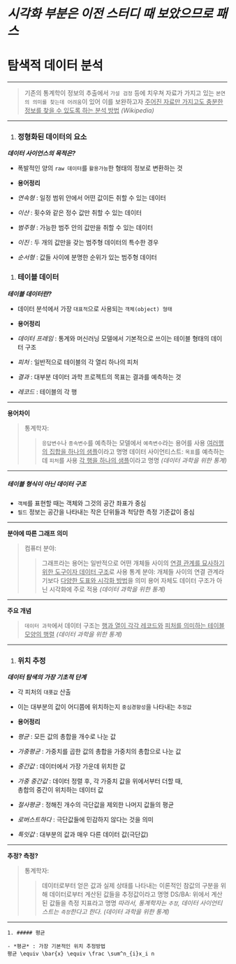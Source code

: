 ***시각화 부분은 이전 스터디 때 보았으므로 패스***
===
# 탐색적 데이터 분석
---
> 기존의 통계학이 정보의 추출에서 `가설 검정` 등에 치우쳐
> 자료가 가지고 있는 `본연의 의미를 찾는데 어려움`이 있어 이를 보완하고자
> <u>주어진 자료만 가지고도 충분한 정보를 찾을 수 있도록 하는 분석 방법</u>
> *(Wikipedia)*
---

1. ### 정형화된 데이터의 요소

***데이터 사이언스의 목적은?***
 - 폭발적인 양의 `raw 데이터`를 `활용가능`한 형태의 정보로 변환하는 것

- **용어정리**
 - *연속형* : 일정 범위 안에서 어떤 값이든 취할 수 있는 데이터
 - *이산* : 횟수와 같은 정수 값만 취할 수 있는 데이터
 - *범주형* : 가능한 범주 안의 값만을 취할 수 있는 데이터
 - *이진* : 두 개의 값만을 갖는 범주형 데이터의 특수한 경우
 - *순서형* : 값들 사이에 분명한 순위가 있는 범주형 데이터
 
1. ### 테이블 데이터

***테이블 데이터란?***
 - 데이터 분석에서 가장 `대표적`으로 사용되는 `객체(object) 형태`
 
- **용어정리**
 - *데이터 프레임* : 통계와 머신러닝 모델에서 기본적으로 쓰이는 테이블 형태의 데이터 구조
 - *피처* : 일반적으로 테이블의 각 열리 하나의 피처
 - *결과* : 대부분 데이터 과학 프로젝트의 목표는 결과를 예측하는 것
 - *레코드* : 테이블의 각 행
 
---
__**용어차이**__
> 통계학자:
>> `응답변수`나 `종속변수`를 예측하는 모델에서 `예측변수`라는 용어를 사용
>> <u>여러행의 집합을 하나의 샘플</u>이라고 명명
> 데이터 사이언티스트:
>> `목표`를 예측하는 데 `피처`를 사용
>> <u>각 행을 하나의 샘플</u>이라고 명명
> *(데이터 과학을 위한 통계)*
---
 
##### 테이블 형식이 아닌 데이터 구조

- `객체`를 표현할 때는 객체와 그것의 공간 좌표가 중심
- `필드` 정보는 공간을 나타내는 작은 단위들과 척당한 측정 기준값이 중심

---
__**분야에 따른 그래프 의미**__
> 컴퓨터 분야:
>> 그래프라는 용어는 일반적으로 어떤 개체들 사이의
>> <u>연결 관계를 묘사하기 위한 도구이자 데이터 구조</u>로 사용
> 통계 분야:
>> 개체들 사이의 연결 관계라기보다 <u>다양한 도표와 시각화 방법</u>을 의미
>> 용어 자체도 데이터 구조가 아닌 시각화에 주로 적용
> *(데이터 과학을 위한 통계)*
---
__**주요 개념**__
> `데이터 과학`에서 데이터 구조는 <u>행과 열이 각각 레코드와</u>
> <u>피처를 의미하는 테이블 모양의 행렬</u>
> *(데이터 과학을 위한 통계)*
---

1. ### 위치 추정

***데이터 탐색의 가장 기초적 단계***
 - 각 피처의 `대푯값` 산출
 - 이는 대부분의 값이 어디쯤에 위치하는지 `중심경향성`을 나타내는 `추정값`

- **용어정리**
 - *평균* : 모든 값의 총합을 개수로 나눈 값
 - *가중평균* : 가중치를 곱한 값의 총합을 가중치의 총합으로 나눈 값
 - *중간값* : 데이터에서 가장 가운데 위치한 값
 - *가중 중간값* : 데이터 정렬 후, 각 가중치 값을 위에서부터 더할 때,<br>총합의 중간이 위치하는 데이터 값
 - *절사평균* : 정해진 개수의 극단값을 제외한 나머지 값들의 평균
 - *로버스트하다* : 극단값들에 민감하지 않다는 것을 의미
 - *특잇값* : 대부분의 값과 매우 다른 데이터 값(극단값)
 
---
__**추정? 측정?**__
> 통계학자:
>> 데이터로부터 얻은 값과 실제 상태를 나타내는 이론적인 참값의 구분을 위해
>> 데이터로부터 계산된 값들을 추정값이라고 명명
> DS/BA:
>> 위에서 계산된 값들을 측정 지표라고 명명
> *따라서, 통계학자는 `추정`, 데이터 사이언티스트는 `측정`한다고 한다.*
> *(데이터 과학을 위한 통계)*
---

	1. ##### 평균
	
	- *평균* : 가장 기본적인 위치 추정방법
	평균 \equiv \bar{x} \equiv \frac \sum^n_{i}x_i n
	